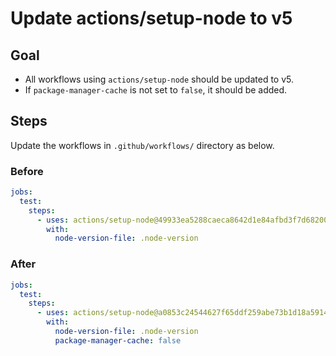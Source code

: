 # Update actions/setup-node to v5

## Goal

- All workflows using `actions/setup-node` should be updated to v5.
- If `package-manager-cache` is not set to `false`, it should be added.

## Steps

Update the workflows in `.github/workflows/` directory as below.

### Before

```yaml
jobs:
  test:
    steps:
      - uses: actions/setup-node@49933ea5288caeca8642d1e84afbd3f7d6820020 # v4.4.0
        with:
          node-version-file: .node-version
```

### After

```yaml
jobs:
  test:
    steps:
      - uses: actions/setup-node@a0853c24544627f65ddf259abe73b1d18a591444 # v5.0.0
        with:
          node-version-file: .node-version
          package-manager-cache: false
```
